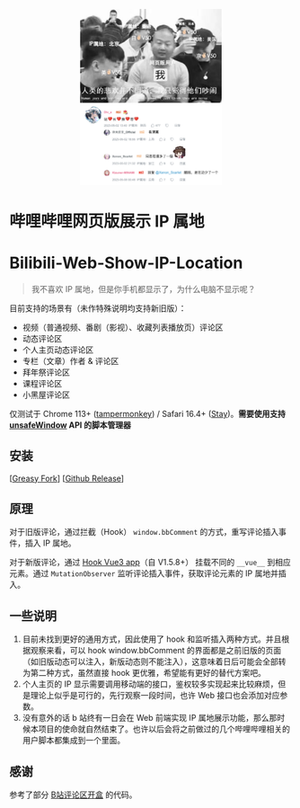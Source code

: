<p align="center">
    <img src="./assets/banner.jpg" width = "50%">
    <img src="./assets/preview.png" width = "50%">
</p>

# 哔哩哔哩网页版展示 IP 属地
# Bilibili-Web-Show-IP-Location

> 我不喜欢 IP 属地，但是你手机都显示了，为什么电脑不显示呢？

目前支持的场景有（未作特殊说明均支持新旧版）：

- 视频（普通视频、番剧（影视）、收藏列表播放页）评论区
- 动态评论区
- 个人主页动态评论区
- 专栏（文章）作者 & 评论区
- 拜年祭评论区
- 课程评论区
- 小黑屋评论区

仅测试于 Chrome 113+ ([tampermonkey](https://github.com/Tampermonkey/tampermonkey)) / Safari 16.4+ ([Stay](https://github.com/shenruisi/Stay))。**需要使用支持 [unsafeWindow](https://www.tampermonkey.net/documentation.php#api:unsafeWindow) API 的脚本管理器**


## 安装

[[Greasy Fork](https://greasyfork.org/zh-CN/scripts/466815)] [[Github Release](https://github.com/MaxChang3/Bilibili-Web-Show-IP-Location/releases/latest/download/bilibili-web-show-ip-location.user.js)]

## 原理

对于旧版评论，通过拦截（Hook） `window.bbComment` 的方式，重写评论插入事件，插入 IP 属地。

对于新版评论，通过 [Hook Vue3 app](https://update.greasyfork.org/scripts/449444/1081400/Hook%20Vue3%20app.js)（自 V1.5.8+） 挂载不同的 `__vue__`  到相应元素。通过 `MutationObserver` 监听评论插入事件，获取评论元素的 IP 属地并插入。


## 一些说明

1. 目前未找到更好的通用方式，因此使用了 hook 和监听插入两种方式。并且根据观察来看，可以 hook window.bbComment 的界面都是之前旧版的页面（如旧版动态可以注入，新版动态则不能注入），这意味着日后可能会全部转为第二种方式，虽然直接 hook 更优雅，希望能有更好的替代方案吧。
2. 个人主页的 IP 显示需要调用移动端的接口，鉴权较多实现起来比较麻烦，但是理论上似乎是可行的，先行观察一段时间，也许 Web 接口也会添加对应参数。
3. 没有意外的话 b 站终有一日会在 Web 前端实现 IP 属地展示功能，那么那时候本项目的使命就自然结束了。也许以后会将之前做过的几个哔哩哔哩相关的用户脚本都集成到一个里面。

## 感谢

参考了部分 [B站评论区开盒](https://greasyfork.org/zh-CN/scripts/448434) 的代码。
